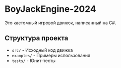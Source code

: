 # BoyJackEngine-2024

Это кастомный игровой движок, написанный на C#.

## Структура проекта
- `src/` - Исходный код движка
- `examples/` - Примеры использования
- `tests/` - Юнит-тесты
